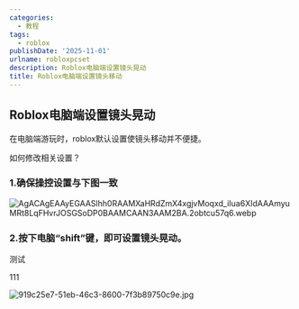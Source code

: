 ```yaml
---
categories:
  - 教程
tags:
  - roblox
publishDate: '2025-11-01'
urlname: robloxpcset
description: Roblox电脑端设置镜头晃动
title: Roblox电脑端设置镜头移动
---
```


## Roblox电脑端设置镜头晃动


在电脑端游玩时，roblox默认设置使镜头移动并不便捷。


如何修改相关设置？


### 1.确保操控设置与下图一致


![AgACAgEAAyEGAASlhh0RAAMXaHRdZmX4xgjvMoqxd_iIua6XIdAAAmyuMRt8LqFHvrJOSGSoDP0BAAMCAAN3AAM2BA.2obtcu57q6.webp](https://cdn.xtawa.top/AgACAgEAAyEGAASlhh0RAAMXaHRdZmX4xgjvMoqxd_iIua6XIdAAAmyuMRt8LqFHvrJOSGSoDP0BAAMCAAN3AAM2BA.2obtcu57q6.webp)


### 2.按下电脑“shift”键，即可设置镜头晃动。


测试


111


![919c25e7-51eb-46c3-8600-7f3b89750c9e.jpg](https://prod-files-secure.s3.us-west-2.amazonaws.com/9834e348-8d5f-43ef-acac-a5fe1cd8bd1e/5509e03d-c521-4d81-9e86-7c2b9dab44e3/919c25e7-51eb-46c3-8600-7f3b89750c9e.jpg?X-Amz-Algorithm=AWS4-HMAC-SHA256&X-Amz-Content-Sha256=UNSIGNED-PAYLOAD&X-Amz-Credential=ASIAZI2LB466Q5XFBTMA%2F20251101%2Fus-west-2%2Fs3%2Faws4_request&X-Amz-Date=20251101T142503Z&X-Amz-Expires=3600&X-Amz-Security-Token=IQoJb3JpZ2luX2VjEGUaCXVzLXdlc3QtMiJGMEQCIFE%2F7h8zpCAkPXJHMmfSh5hqv33tGIRKnazD%2BTUgNhrOAiBVUk%2FFwCNPUQwf0SwsbZ34D%2BOzXxns6yIzLAqMzbjWJSr%2FAwguEAAaDDYzNzQyMzE4MzgwNSIMXnoA5jWIpBmZjIZfKtwD%2FKaJldvJrWlgRV6gEftgaKjT%2FjrS%2BbjjRpIXKbTGnjWw6klps0beien39EIS887Hk4RkRRDC3TQ59x%2FNX14i%2Bbx71pOPKdY53Fq0l0TpE%2F%2BDKADXEzaK0u3otllQ0Fo%2BEQ%2F%2FCVDOTsqBCrUAZXCkcYMGVdqbcI82jZpnRkESY9iY0R4dj1%2FriMyuIJaOH5MdLanI5sYI2PcgHuystbdo3WBk%2Fo%2FiCht90FA4mkfAu72PbEX%2FzxlseMP0zKPg4Vk0R2jwKRjyCbtOHUdztaqJeGERLtALvdqoXjZeo72aTa59UX6NJazO1Ajfq4y3AJP9widxTlXGeoT4MqJnROjP%2F7J5Oe1SZvL3tylGOIgJ4mXngvloYOQhScakUoX1K2gs%2B6ARgQS7xSoDOUctE1kZYBUhnLKqcCwBpXFNPvNbQeELFdCh536idT6vipIAvCK7NGOmFamPm9tSVCSPL%2FET4dCqt6AjP3JpU10F4hxHf5aoGgWarea4qNr8Kp4uDuovyB%2Bbtuh8i7mXO23Rxca%2Btio49kxi1djG%2FqxgLm82A36boc0CPiksxGEAMhYNTZKMDmDH6PCvsMzENpCWN9vEj8QKO8b6wT5%2BKVbaOW8YODUGkAGBueoZ2cfmt6AwmIqYyAY6pgFg48byr3j8i%2F3aQaxeD7V%2FEGntyJSsSXVOnZ3Q81fiXaLtG1h5tQAs%2FxMEjIFWF1bC3XhYYEh9L91NjKP05T1vQWEg3gzot8ocVzP34oqhqygQ5l%2BrnlCKgSdxsp5fnZnjzIEQSB11mSJqVpnoR24PJVNbEQjrVXXMnEMmrdbRbhBZWxGw0OZBa8vaxxA7mmq2q7f4VF%2BSdq3DJ65k7ChgDMkgbuMQ&X-Amz-Signature=d9c256ac4d86e5d84242896ea52cc962695abf1e37154d4b14461f5802792530&X-Amz-SignedHeaders=host&x-amz-checksum-mode=ENABLED&x-id=GetObject)

